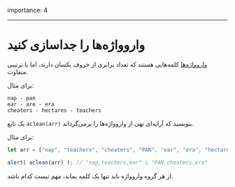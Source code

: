 importance: 4

---

# واروواژه‌ها را جداسازی کنید

[واروواژه‌ها](https://fa.wikipedia.org/wiki/واروواژه) کلمه‌هایی هستند که تعداد برابری از حروف یکسان دارند، اما با ترتیبی متفاوت.

برای مثال:

```
nap - pan
ear - are - era
cheaters - hectares - teachers
```

یک تابع `aclean(arr)` بنویسید که آرایه‌ای تهی از واروواژه‌ها را برمی‌گرداند.

برای مثال:

```js
let arr = ["nap", "teachers", "cheaters", "PAN", "ear", "era", "hectares"];

alert( aclean(arr) ); // "nap,teachers,ear" یا "PAN,cheaters,era"
```

از هر گروه واروواژه باید تنها یک کلمه بماند، مهم نیست کدام باشد.

